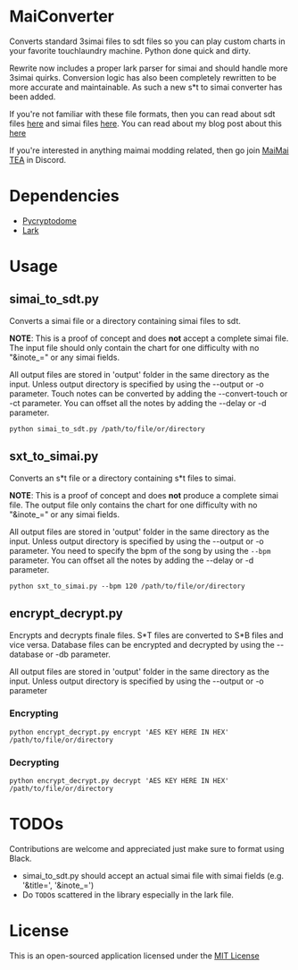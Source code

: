 # MaiConverter
Converts standard 3simai files to sdt files so you can play custom charts in your favorite touchlaundry machine. Python done quick and dirty.

Rewrite now includes a proper lark parser for simai and should handle more 3simai quirks. Conversion logic has also been completely rewritten to be more accurate and maintainable. As such a new s\*t to simai converter has been added.

If you're not familiar with these file formats, then you can read about sdt files [here](https://listed.to/@donmai/18173/the-four-chart-formats-of-maimai-classic) and simai files [here](https://w.atwiki.jp/simai/pages/25.html). You can read about my blog post about this [here](https://listed.to/@donmai/18284/newly-released-simai-to-sdt-converter)

If you're interested in anything maimai modding related, then go join [MaiMai TEA](https://discord.gg/82UR3e2akE) in Discord.

# Dependencies 
* [Pycryptodome](https://pypi.org/project/pycryptodome)
* [Lark](https://pypi.org/project/lark-parser)

# Usage
## simai_to_sdt.py
Converts a simai file or a directory containing simai files to sdt.

**NOTE**: This is a proof of concept and does **not** accept a complete simai file. The input file should only contain the chart for one difficulty with no "&inote_=" or any simai fields.

All output files are stored in 'output' folder in the same directory as the input. Unless output directory is specified by using the --output or -o parameter. Touch notes can be converted by adding the --convert-touch or -ct parameter. You can offset all the notes by adding the --delay or -d parameter.

```python simai_to_sdt.py /path/to/file/or/directory```

## sxt_to_simai.py
Converts an s\*t file or a directory containing s\*t files to simai.

**NOTE**: This is a proof of concept and does **not** produce a complete simai file. The output file only contains the chart for one difficulty with no "&inote_=" or any simai fields.

All output files are stored in 'output' folder in the same directory as the input. Unless output directory is specified by using the --output or -o parameter. You need to specify the bpm of the song by using the `--bpm` parameter. You can offset all the notes by adding the --delay or -d parameter.

```python sxt_to_simai.py --bpm 120 /path/to/file/or/directory```

## encrypt_decrypt.py
Encrypts and decrypts finale files. S\*T files are converted to S\*B files and vice versa. Database files can be encrypted and decrypted by using the --database or -db parameter.

All output files are stored in 'output' folder in the same directory as the input. Unless output directory is specified by using the --output or -o parameter

### Encrypting
```python encrypt_decrypt.py encrypt 'AES KEY HERE IN HEX' /path/to/file/or/directory```

### Decrypting
```python encrypt_decrypt.py decrypt 'AES KEY HERE IN HEX' /path/to/file/or/directory```

# TODOs
Contributions are welcome and appreciated just make sure to format using Black.
* simai_to_sdt.py should accept an actual simai file with simai fields (e.g. '&title=', '&inote_=')
* Do `TODO`s scattered in the library especially in the lark file.

# License
This is an open-sourced application licensed under the [MIT License](https://github.com/donmai-me/MaiConverter/blob/master/LICENSE)
